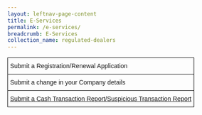 ```yaml
---
layout: leftnav-page-content
title: E-Services
permalink: /e-services/
breadcrumb: E-Services
collection_name: regulated-dealers
---
```


<style type="text/css">
.tg  {border-collapse:collapse;border-spacing:0;}
.tg td{font-family:Arial, sans-serif;font-size:14px;padding:10px 5px;border-style:solid;border-width:1px;overflow:hidden;word-break:normal;border-color:black;}
.tg th{font-family:Arial, sans-serif;font-size:14px;font-weight:normal;padding:10px 5px;border-style:solid;border-width:1px;overflow:hidden;word-break:normal;border-color:black;}
.tg .tg-cly1{text-align:left;vertical-align:middle}
.tg .tg-0lax{text-align:left;vertical-align:top}
</style>
<table class="tg">
  <tr>
    <th class="tg-0lax">Submit a Registration/Renewal Application</th>
  </tr>
  <tr>
    <td class="tg-cly1">Submit a change in your Company details</td>
  </tr>
  <tr>
    <td class="tg-cly1"><a href="www.police.gov.sg/sonar">Submit a Cash Transaction Report/Suspicious Transaction Report</a></td>
  </tr>
</table>
